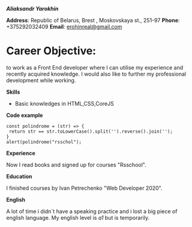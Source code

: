 ***Aliaksandr Yarokhin***

**Address**: 
Republic of Belarus, Brest , Moskovskaya st., 251-97
**Phone**:
+375292032409
**Email**: erohinreal@gmail.com


# **Career Objective**: 
to work as a Front End developer where I can utilise my experience and
recently acquired knowledge. I would also like to further my professional development while working.

**Skills**

* Basic knowledges in HTML,CSS,CoreJS

**Code example**

```
const polindrome = (str) => {
 return str == str.toLowerCase().split('').reverse().join('');
}
alert(polindrome("rsschol");
```
**Experience**

Now I read books and signed up for courses "Rsschool".

**Education**

I finished courses by Ivan Petrechenko "Web Developer 2020".

**English**

A lot of time i didn`t have a speaking practice and i lost a big piece of english language.
My english level is *a1* but is temporarily.
